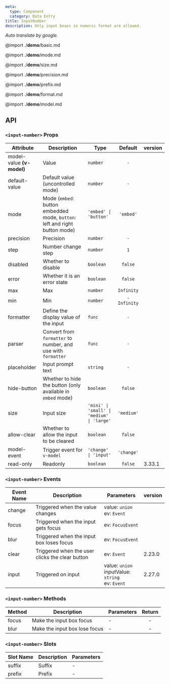 ```yaml
meta:
  type: Component
  category: Data Entry
title: InputNumber
description: Only input boxes in numeric format are allowed.
```

*Auto translate by google.*

@import ./__demo__/basic.md

@import ./__demo__/mode.md

@import ./__demo__/size.md

@import ./__demo__/precision.md

@import ./__demo__/prefix.md

@import ./__demo__/format.md

@import ./__demo__/model.md

## API


### `<input-number>` Props

|Attribute|Description|Type|Default|version|
|---|---|---|:---:|:---|
|model-value **(v-model)**|Value|`number`|`-`||
|default-value|Default value (uncontrolled mode)|`number`|`-`||
|mode|Mode (`embed`: button embedded mode, `button`: left and right button mode)|`'embed' \| 'button'`|`'embed'`||
|precision|Precision|`number`|`-`||
|step|Number change step|`number`|`1`||
|disabled|Whether to disable|`boolean`|`false`||
|error|Whether it is an error state|`boolean`|`false`||
|max|Max|`number`|`Infinity`||
|min|Min|`number`|`-Infinity`||
|formatter|Define the display value of the input|`func`|`-`||
|parser|Convert from `formatter` to number, and use with `formatter`|`func`|`-`||
|placeholder|Input prompt text|`string`|`-`||
|hide-button|Whether to hide the button (only available in `embed` mode)|`boolean`|`false`||
|size|Input size|`'mini' \| 'small' \| 'medium' \| 'large'`|`'medium'`||
|allow-clear|Whether to allow the input to be cleared|`boolean`|`false`||
|model-event|Trigger event for `v-model`|`'change' \| 'input'`|`'change'`||
|read-only|Readonly|`boolean`|`false`|3.33.1|
### `<input-number>` Events

|Event Name|Description|Parameters|version|
|---|---|---|:---|
|change|Triggered when the value changes|value: `union`<br>ev: `Event`||
|focus|Triggered when the input gets focus|ev: `FocusEvent`||
|blur|Triggered when the input box loses focus|ev: `FocusEvent`||
|clear|Triggered when the user clicks the clear button|ev: `Event`|2.23.0|
|input|Triggered on input|value: `union`<br>inputValue: `string`<br>ev: `Event`|2.27.0|
### `<input-number>` Methods

|Method|Description|Parameters|Return|
|---|---|---|:---:|
|focus|Make the input box focus|-|-|
|blur|Make the input box lose focus|-|-|
### `<input-number>` Slots

|Slot Name|Description|Parameters|
|---|---|---|
|suffix|Suffix|-|
|prefix|Prefix|-|


